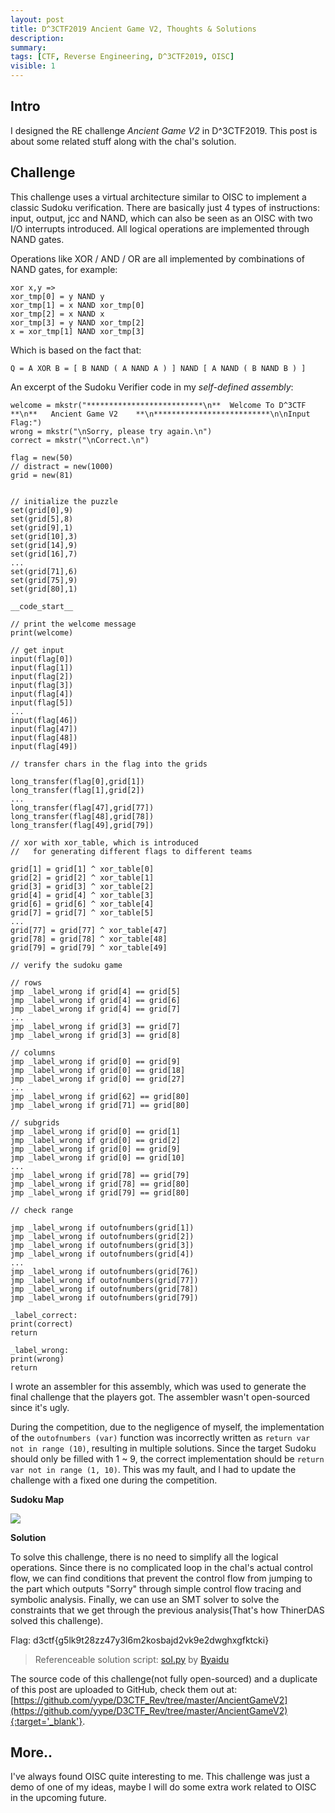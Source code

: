 ```yaml
---
layout: post
title: D^3CTF2019 Ancient Game V2, Thoughts & Solutions
description: 
summary: 
tags: [CTF, Reverse Engineering, D^3CTF2019, OISC]
visible: 1
---
```


## Intro

I designed the RE challenge *Ancient Game V2* in D^3CTF2019. This post is about some related stuff along with the chal's solution.


## Challenge

This challenge uses a virtual architecture similar to OISC to implement a classic Sudoku verification. There are basically just 4 types of instructions: input, output, jcc and NAND, which can also be seen as an OISC with two I/O interrupts introduced. All logical operations are implemented through NAND gates.

Operations like XOR / AND / OR are all implemented by combinations of NAND gates, for example:

```
xor x,y =>
xor_tmp[0] = y NAND y
xor_tmp[1] = x NAND xor_tmp[0]
xor_tmp[2] = x NAND x
xor_tmp[3] = y NAND xor_tmp[2]
x = xor_tmp[1] NAND xor_tmp[3]
```

Which is based on the fact that:

```
Q = A XOR B = [ B NAND ( A NAND A ) ] NAND [ A NAND ( B NAND B ) ]
```

An excerpt of the Sudoku Verifier code in my *self-defined assembly*:

```
welcome = mkstr("**************************\n**  Welcome To D^3CTF   **\n**   Ancient Game V2    **\n**************************\n\nInput Flag:")
wrong = mkstr("\nSorry, please try again.\n")
correct = mkstr("\nCorrect.\n")

flag = new(50)
// distract = new(1000)
grid = new(81)


// initialize the puzzle
set(grid[0],9)
set(grid[5],8)
set(grid[9],1)
set(grid[10],3)
set(grid[14],9)
set(grid[16],7)
...
set(grid[71],6)
set(grid[75],9)
set(grid[80],1)

__code_start__

// print the welcome message
print(welcome)

// get input
input(flag[0])
input(flag[1])
input(flag[2])
input(flag[3])
input(flag[4])
input(flag[5])
...
input(flag[46])
input(flag[47])
input(flag[48])
input(flag[49])

// transfer chars in the flag into the grids

long_transfer(flag[0],grid[1])
long_transfer(flag[1],grid[2])
...
long_transfer(flag[47],grid[77])
long_transfer(flag[48],grid[78])
long_transfer(flag[49],grid[79])

// xor with xor_table, which is introduced 
//   for generating different flags to different teams

grid[1] = grid[1] ^ xor_table[0]
grid[2] = grid[2] ^ xor_table[1]
grid[3] = grid[3] ^ xor_table[2]
grid[4] = grid[4] ^ xor_table[3]
grid[6] = grid[6] ^ xor_table[4]
grid[7] = grid[7] ^ xor_table[5]
...
grid[77] = grid[77] ^ xor_table[47]
grid[78] = grid[78] ^ xor_table[48]
grid[79] = grid[79] ^ xor_table[49]

// verify the sudoku game

// rows
jmp _label_wrong if grid[4] == grid[5]
jmp _label_wrong if grid[4] == grid[6]
jmp _label_wrong if grid[4] == grid[7]
...
jmp _label_wrong if grid[3] == grid[7]
jmp _label_wrong if grid[3] == grid[8]

// columns
jmp _label_wrong if grid[0] == grid[9]
jmp _label_wrong if grid[0] == grid[18]
jmp _label_wrong if grid[0] == grid[27]
...
jmp _label_wrong if grid[62] == grid[80]
jmp _label_wrong if grid[71] == grid[80]

// subgrids
jmp _label_wrong if grid[0] == grid[1]
jmp _label_wrong if grid[0] == grid[2]
jmp _label_wrong if grid[0] == grid[9]
jmp _label_wrong if grid[0] == grid[10]
...
jmp _label_wrong if grid[78] == grid[79]
jmp _label_wrong if grid[78] == grid[80]
jmp _label_wrong if grid[79] == grid[80]

// check range

jmp _label_wrong if outofnumbers(grid[1])
jmp _label_wrong if outofnumbers(grid[2])
jmp _label_wrong if outofnumbers(grid[3])
jmp _label_wrong if outofnumbers(grid[4])
...
jmp _label_wrong if outofnumbers(grid[76])
jmp _label_wrong if outofnumbers(grid[77])
jmp _label_wrong if outofnumbers(grid[78])
jmp _label_wrong if outofnumbers(grid[79])

_label_correct:
print(correct)
return

_label_wrong:
print(wrong)
return
```

I wrote an assembler for this assembly, which was used to generate the final challenge that the players got. The assembler wasn't open-sourced since it's ugly.

During the competition, due to the negligence of myself, the implementation of the `outofnumbers (var)` function was incorrectly written as `return var not in range (10)`, resulting in multiple solutions. Since the target Sudoku should only be filled with 1 ~ 9, the correct implementation should be `return var not in range (1, 10)`. This was my fault, and I had to update the challenge with a fixed one during the competition.

**Sudoku Map**

![](https://camo.githubusercontent.com/9e3d18179573b913f906045e17194334fe646330e821fc86032756fece3958a2/68747470733a2f2f692e696d6775722e636f6d2f50727a6d7945752e706e67)

**Solution**

To solve this challenge, there is no need to simplify all the logical operations. Since there is no complicated loop in the chal's actual control flow, we can find conditions that prevent the control flow from jumping to the part which outputs "Sorry" through simple control flow tracing and symbolic analysis. Finally, we can use an SMT solver to solve the constraints that we get through the previous analysis(That's how ThinerDAS solved this challenge).

Flag: d3ctf{g5lk9t28zz47y3l6m2kosbajd2vk9e2dwghxgfktcki}

> Referenceable solution script: [sol.py](https://github.com/0h2o/D3CTF_Rev/blob/master/AncientGameV2/sol.py) by [Byaidu](https://github.com/byaidu)

The source code of this challenge(not fully open-sourced) and a duplicate of this post are uploaded to GitHub, check them out at: [https://github.com/yype/D3CTF_Rev/tree/master/AncientGameV2](https://github.com/yype/D3CTF_Rev/tree/master/AncientGameV2){:target='_blank'}.

## More..

I've always found OISC quite interesting to me. This challenge was just a demo of one of my ideas, maybe I will do some extra work related to OISC in the upcoming future.